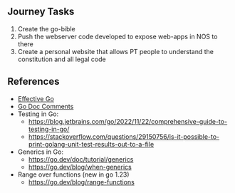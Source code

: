 
## Journey Tasks

1. Create the go-bible
2. Push the webserver code developed to expose web-apps in NOS to there
3. Create a personal website that allows PT people to understand the constitution and all legal code

## References

- [Effective Go](https://go.dev/doc/effective_go)
- [Go Doc Comments](https://go.dev/doc/comment)
- Testing in Go:
	- https://blog.jetbrains.com/go/2022/11/22/comprehensive-guide-to-testing-in-go/
	- https://stackoverflow.com/questions/29150756/is-it-possible-to-print-golang-unit-test-results-out-to-a-file
- Generics in Go:
	- https://go.dev/doc/tutorial/generics
	- https://go.dev/blog/when-generics
- Range over functions (new in go 1.23)
	- https://go.dev/blog/range-functions